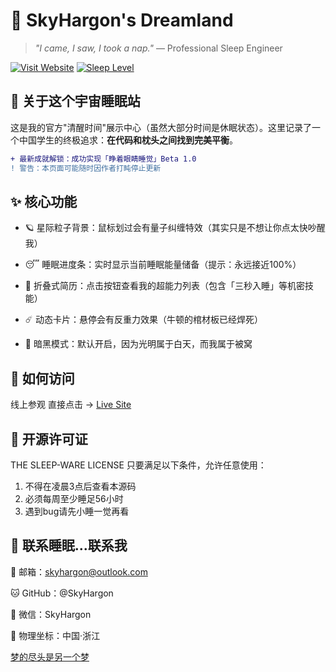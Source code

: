 # 🌌 SkyHargon's Dreamland 

> *"I came, I saw, I took a nap."* — Professional Sleep Engineer

[![Visit Website](https://img.shields.io/badge/Visit-Live_Site-4a4a8a?style=for-the-badge&logo=web)](https://skyhargon.github.io/home.html) 
[![Sleep Level](https://img.shields.io/badge/Sleep_Meter-95%25-6a6aaa?style=for-the-badge&logo=sleep)]()

## 🛌 关于这个宇宙睡眠站 
这是我的官方"清醒时间"展示中心（虽然大部分时间是休眠状态）。这里记录了一个中国学生的终极追求：**在代码和枕头之间找到完美平衡**。

```diff
+ 最新成就解锁：成功实现「睁着眼睛睡觉」Beta 1.0
! 警告：本页面可能随时因作者打盹停止更新
```

## ✨ 核心功能
- 🪐 星际粒子背景：鼠标划过会有量子纠缠特效（其实只是不想让你点太快吵醒我）

- 😴 睡眠进度条：实时显示当前睡眠能量储备（提示：永远接近100%）

- 📜 折叠式简历：点击按钮查看我的超能力列表（包含「三秒入睡」等机密技能）

- ☄️ 动态卡片：悬停会有反重力效果（牛顿的棺材板已经焊死）

- 🌙 暗黑模式：默认开启，因为光明属于白天，而我属于被窝

## 🚀 如何访问
线上参观
直接点击 → [Live Site](https://img.shields.io/badge/%F0%9F%91%89_%E7%82%B9%E5%87%BB%E8%BF%9B%E5%85%A5%E6%A2%A6%E5%A2%83-8A2BE2?style=flat-square)

## 📜 开源许可证
THE SLEEP-WARE LICENSE
只要满足以下条件，允许任意使用：
1. 不得在凌晨3点后查看本源码
2. 必须每周至少睡足56小时
3. 遇到bug请先小睡一觉再看

## 📮 联系睡眠...联系我
📧 邮箱：skyhargon@outlook.com

🐱 GitHub：@SkyHargon

💬 微信：SkyHargon

📍 物理坐标：中国·浙江

 [梦的尽头是另一个梦](https://img.shields.io/badge/%E2%86%91_%E6%A2%A6%E7%9A%84%E5%B0%BD%E5%A4%B4%E6%98%AF%E5%8F%A6%E4%B8%80%E4%B8%AA%E6%A2%A6-1a1a2e?style=for-the-badge)
